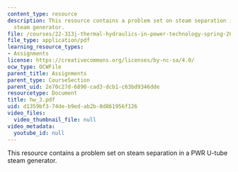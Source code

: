 ```yaml
---
content_type: resource
description: This resource contains a problem set on steam separation in a PWR U-tube
  steam generator.
file: /courses/22-313j-thermal-hydraulics-in-power-technology-spring-2007/d1359bf374deb9edab2b0d861956f126_hw_3.pdf
file_type: application/pdf
learning_resource_types:
- Assignments
license: https://creativecommons.org/licenses/by-nc-sa/4.0/
ocw_type: OCWFile
parent_title: Assignments
parent_type: CourseSection
parent_uid: 2e70c27d-6890-cad3-dcb1-c63bd9346dde
resourcetype: Document
title: hw_3.pdf
uid: d1359bf3-74de-b9ed-ab2b-0d861956f126
video_files:
  video_thumbnail_file: null
video_metadata:
  youtube_id: null
---
```

This resource contains a problem set on steam separation in a PWR U-tube steam generator.